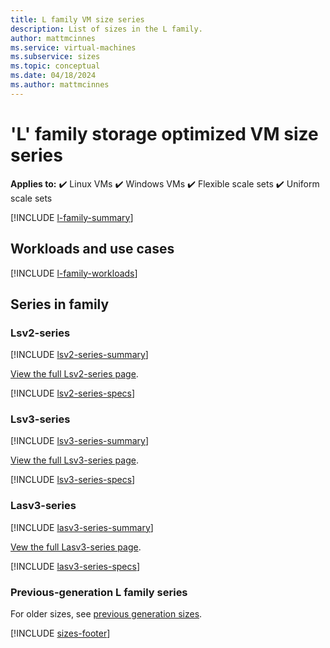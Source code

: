 ```yaml
---
title: L family VM size series
description: List of sizes in the L family.
author: mattmcinnes
ms.service: virtual-machines
ms.subservice: sizes
ms.topic: conceptual
ms.date: 04/18/2024
ms.author: mattmcinnes
---
```


# 'L' family storage optimized VM size series

**Applies to:** :heavy_check_mark: Linux VMs :heavy_check_mark: Windows VMs :heavy_check_mark: Flexible scale sets :heavy_check_mark: Uniform scale sets

[!INCLUDE [l-family-summary](./includes/l-family-summary.md)]

## Workloads and use cases

[!INCLUDE [l-family-workloads](./includes/l-family-workloads.md)]

## Series in family

### Lsv2-series
[!INCLUDE [lsv2-series-summary](./includes/lsv2-series-summary.md)]

[View the full Lsv2-series page](../../lsv2-series.md).

[!INCLUDE [lsv2-series-specs](./includes/lsv2-series-specs.md)]


### Lsv3-series
[!INCLUDE [lsv3-series-summary](./includes/lsv3-series-summary.md)]

[View the full Lsv3-series page](../../lsv3-series.md).

[!INCLUDE [lsv3-series-specs](./includes/lsv3-series-specs.md)]


### Lasv3-series
[!INCLUDE [lasv3-series-summary](./includes/lasv3-series-summary.md)]

[Vew the full Lasv3-series page](../../lasv3-series.md).

[!INCLUDE [lasv3-series-specs](./includes/lasv3-series-specs.md)]


### Previous-generation L family series
For older sizes, see [previous generation sizes](../previous-gen-sizes-list.md#storage-optimized-previous-gen-sizes).

[!INCLUDE [sizes-footer](../includes/sizes-footer.md)]